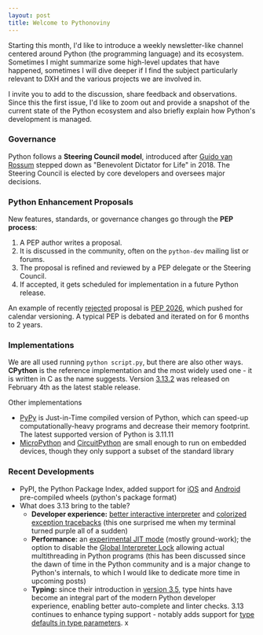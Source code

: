 ```yaml
---
layout: post
title: Welcome to Pythonoviny
---
```


Starting this month, I'd like to introduce a weekly newsletter-like channel centered around Python (the programming language) and its ecosystem. Sometimes I might summarize some high-level updates that have happened, sometimes I will dive deeper if I find the subject particularly relevant to DXH and the various projects we are involved in.

I invite you to add to the discussion, share feedback and observations. Since this the first issue, I'd like to zoom out and provide a snapshot of the current state of the Python ecosystem and also briefly explain how Python's development is managed.

### Governance
Python follows a **Steering Council model**, introduced after [Guido van Rossum](https://cs.wikipedia.org/wiki/Guido_van_Rossum) stepped down as "Benevolent Dictator for Life" in 2018. The Steering Council is elected by core developers and oversees major decisions.

### Python Enhancement Proposals
New features, standards, or governance changes go through the **PEP process**:
1. A PEP author writes a proposal.
2. It is discussed in the community, often on the `python-dev` mailing list or forums.
3. The proposal is refined and reviewed by a PEP delegate or the Steering Council.
4. If accepted, it gets scheduled for implementation in a future Python release.

An example of recently [rejected](https://discuss.python.org/t/pep-2026-calendar-versioning-for-python/55782/125) proposal is [PEP 2026](https://peps.python.org/pep-2026/), which pushed for calendar versioning. A typical PEP is debated and iterated on for 6 months to 2 years.

### Implementations
We are all used running `python script.py`, but there are also other ways. **CPython** is the reference implementation and the most widely used one - it is written in C as the name suggests. Version [3.13.2](https://www.python.org/downloads/release/python-3132/) was released on February 4th as the latest stable release.

Other implementations
- [PyPy](https://pypy.org/features.html) is Just-in-Time compiled version of Python, which can speed-up computationally-heavy programs and decrease their memory footprint. The latest supported version of Python is 3.11.11
- [MicroPython](https://micropython.org/) and [CircuitPython](https://circuitpython.org/) are small enough to run on embedded devices, though they only support a subset of the standard library

### Recent Developments
- PyPI, the Python Package Index, added support for [iOS](https://peps.python.org/pep-0730/) and [Android](https://peps.python.org/pep-0738/) pre-compiled wheels (python's package format)
- What does 3.13 bring to the table?
    - **Developer experience:** [better interactive interpreter](https://docs.python.org/3.13/whatsnew/3.13.html#a-better-interactive-interpreter) and [colorized exception tracebacks](https://docs.python.org/3.13/whatsnew/3.13.html#improved-error-messages) (this one surprised me when my terminal turned purple all of a sudden)
    - **Performance:** an [experimental JIT mode](https://docs.python.org/3.13/whatsnew/3.13.html#an-experimental-just-in-time-jit-compiler) (mostly ground-work); the option to disable the [Global Interpreter Lock](https://wiki.python.org/moin/GlobalInterpreterLock) allowing actual multithreading in Python programs (this has been discussed since the dawn of time in the Python community and is a major change to Python's internals, to which I would like to dedicate more time in upcoming posts)
    - **Typing:** since their introduction in [version 3.5](https://peps.python.org/pep-0484/), type hints have become an integral part of the modern Python developer experience, enabling better auto-complete and linter checks. 3.13 continues to enhance typing support - notably adds support for [type defaults in type parameters](https://peps.python.org/pep-0696/).
x